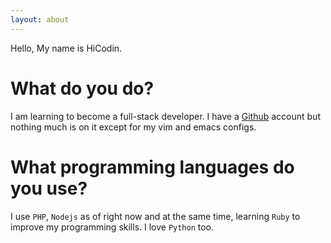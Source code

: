 ```yaml
---
layout: about
---
```


Hello, My name is HiCodin.

# What do you do?
I am learning to become a full-stack developer. I have a [Github](https://github.com/hicodin) account but nothing much is on it except for my vim and emacs configs.

# What programming languages do you use?
I use ```PHP```, ```Nodejs``` as of right now and at the same time, learning ```Ruby``` to improve my programming skills. I love ```Python``` too.
